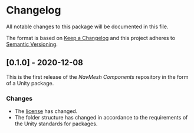 # Changelog
All notable changes to this package will be documented in this file.

The format is based on [Keep a Changelog](http://keepachangelog.com/en/1.0.0/)
and this project adheres to [Semantic Versioning](http://semver.org/spec/v2.0.0.html).

## [0.1.0] - 2020-12-08

This is the first release of the *NavMesh Components* repository in the form of a Unity package.

### Changes
* The [license](LICENSE.md) has changed.
* The folder structure has changed in accordance to the requirements of the Unity standards for packages.
